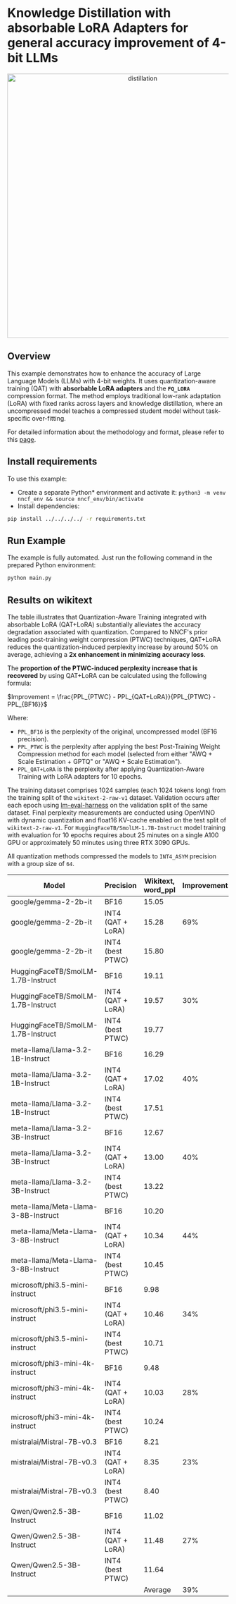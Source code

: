 # Knowledge Distillation with absorbable LoRA Adapters for general accuracy improvement of 4-bit LLMs

<p align="center">
    <img src="/examples/llm_compression/torch/distillation_qat_with_lora/pics/training_pipeline.png" alt="distillation" width="600"/>
</p>

## Overview

This example demonstrates how to enhance the accuracy of Large Language Models (LLMs) with 4-bit weights.
It uses quantization-aware training (QAT) with **absorbable LoRA adapters** and the **`FQ_LORA`** compression format.
The method employs traditional low-rank adaptation (LoRA) with fixed ranks across layers and knowledge distillation,
where an uncompressed model teaches a compressed student model without task-specific over-fitting.

For detailed information about the methodology and format, please refer to this [page](../../../../docs/usage/training_time_compression/quantization_aware_training_lora/Usage.md).

## Install requirements

To use this example:

- Create a separate Python* environment and activate it: `python3 -m venv nncf_env && source nncf_env/bin/activate`
- Install dependencies:

```bash
pip install ../../../../ -r requirements.txt
```

## Run Example

The example is fully automated. Just run the following command in the prepared Python environment:

```bash
python main.py
```

## Results on wikitext

The table illustrates that Quantization-Aware Training integrated with absorbable LoRA (QAT+LoRA) substantially
alleviates the accuracy degradation associated with quantization. Compared to NNCF's prior leading
post-training weight compression (PTWC) techniques, QAT+LoRA reduces the quantization-induced perplexity
increase by around 50% on average, achieving a **2x enhancement in minimizing accuracy loss**.

The **proportion of the PTWC-induced perplexity increase that is recovered** by using QAT+LoRA can be calculated
using the following formula:

$Improvement = \frac{PPL_{PTWC} - PPL_{QAT+LoRA}}{PPL_{PTWC} - PPL_{BF16}}$

Where:

- `PPL_BF16` is the perplexity of the original, uncompressed model (BF16 precision).
- `PPL_PTWC` is the perplexity after applying the best Post-Training Weight Compression method for each model
(selected from either "AWQ + Scale Estimation + GPTQ" or "AWQ + Scale Estimation").
- `PPL_QAT+LoRA` is the perplexity after applying Quantization-Aware Training with LoRA adapters for 10 epochs.

The training dataset comprises 1024 samples (each 1024 tokens long) from the training split of the `wikitext-2-raw-v1` dataset. Validation occurs after each epoch using [lm-eval-harness](https://github.com/EleutherAI/lm-evaluation-harness) on the validation split of the same dataset.
Final perplexity measurements are conducted using OpenVINO with dynamic quantization and float16 KV-cache enabled on the test split of `wikitext-2-raw-v1`.
For `HuggingFaceTB/SmolLM-1.7B-Instruct` model training with evaluation for 10 epochs requires about 25 minutes on a single A100 GPU or approximately 50 minutes using three RTX 3090 GPUs.

All quantization methods compressed the models to `INT4_ASYM` precision with a group size of `64`.

| Model                               | Precision         | Wikitext,<br>word_ppl | Improvement |
|-------------------------------------|-------------------|-----------------------|-------------|
| google/gemma-2-2b-it                | BF16              | 15.05                 |             |
| google/gemma-2-2b-it                | INT4 (QAT + LoRA) | 15.28                 | 69%         |
| google/gemma-2-2b-it                | INT4 (best PTWC)  | 15.80                 |             |
| HuggingFaceTB/SmolLM-1.7B-Instruct  | BF16              | 19.11                 |             |
| HuggingFaceTB/SmolLM-1.7B-Instruct  | INT4 (QAT + LoRA) | 19.57                 | 30%         |
| HuggingFaceTB/SmolLM-1.7B-Instruct  | INT4 (best PTWC)  | 19.77                 |             |
| meta-llama/Llama-3.2-1B-Instruct    | BF16              | 16.29                 |             |
| meta-llama/Llama-3.2-1B-Instruct    | INT4 (QAT + LoRA) | 17.02                 | 40%         |
| meta-llama/Llama-3.2-1B-Instruct    | INT4 (best PTWC)  | 17.51                 |             |
| meta-llama/Llama-3.2-3B-Instruct    | BF16              | 12.67                 |             |
| meta-llama/Llama-3.2-3B-Instruct    | INT4 (QAT + LoRA) | 13.00                 | 40%         |
| meta-llama/Llama-3.2-3B-Instruct    | INT4 (best PTWC)  | 13.22                 |             |
| meta-llama/Meta-Llama-3-8B-Instruct | BF16              | 10.20                 |             |
| meta-llama/Meta-Llama-3-8B-Instruct | INT4 (QAT + LoRA) | 10.34                 | 44%         |
| meta-llama/Meta-Llama-3-8B-Instruct | INT4 (best PTWC)  | 10.45                 |             |
| microsoft/phi3.5-mini-instruct      | BF16              | 9.98                  |             |
| microsoft/phi3.5-mini-instruct      | INT4 (QAT + LoRA) | 10.46                 | 34%         |
| microsoft/phi3.5-mini-instruct      | INT4 (best PTWC)  | 10.71                 |             |
| microsoft/phi3-mini-4k-instruct     | BF16              | 9.48                  |             |
| microsoft/phi3-mini-4k-instruct     | INT4 (QAT + LoRA) | 10.03                 | 28%         |
| microsoft/phi3-mini-4k-instruct     | INT4 (best PTWC)  | 10.24                 |             |
| mistralai/Mistral-7B-v0.3           | BF16              | 8.21                  |             |
| mistralai/Mistral-7B-v0.3           | INT4 (QAT + LoRA) | 8.35                  | 23%         |
| mistralai/Mistral-7B-v0.3           | INT4 (best PTWC)  | 8.40                  |             |
| Qwen/Qwen2.5-3B-Instruct            | BF16              | 11.02                 |             |
| Qwen/Qwen2.5-3B-Instruct            | INT4 (QAT + LoRA) | 11.48                 | 27%         |
| Qwen/Qwen2.5-3B-Instruct            | INT4 (best PTWC)  | 11.64                 |             |
|                                     |                   |               Average | 39%         |
